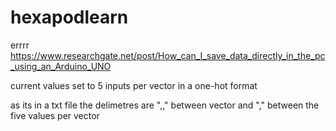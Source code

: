 # hexapodlearn
errrr
https://www.researchgate.net/post/How_can_I_save_data_directly_in_the_pc_using_an_Arduino_UNO

current values set to 5 inputs per vector in a one-hot format

as its in a txt file the delimetres are ",," between vector and "," between the five values per vector
